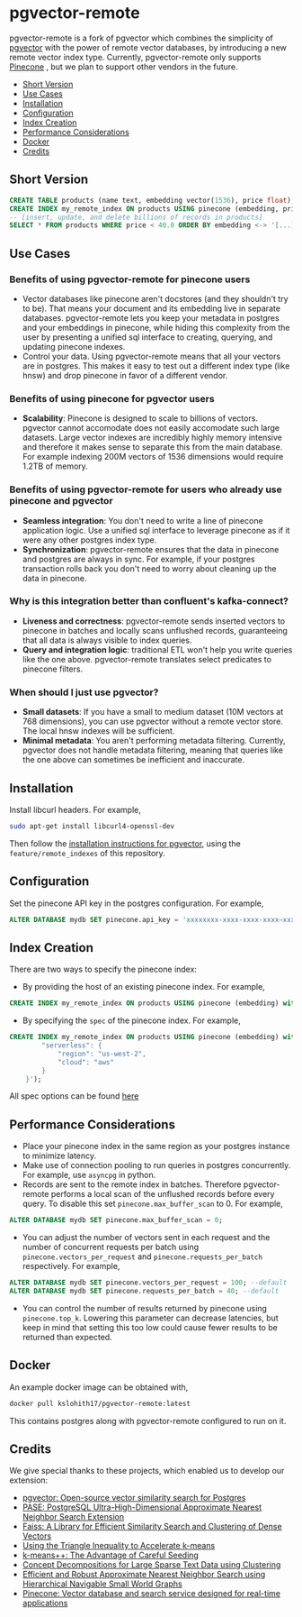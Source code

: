 # pgvector-remote

pgvector-remote is a fork of pgvector which combines the simplicity of [pgvector](https://github.com/pgvector/pgvector)
with the power of remote vector databases, by introducing a new remote vector index type. Currently, pgvector-remote only supports [Pinecone]("https://www.pinecone.io/")
, but we plan to support other vendors in the future.
- [Short Version](#short-version)
- [Use Cases](#use-cases)
- [Installation](#installation)
- [Configuration](#configuration)
- [Index Creation](#index-creation)
- [Performance Considerations](#performance-considerations)
- [Docker](#docker)
- [Credits](#credits)

## Short Version

```sql
CREATE TABLE products (name text, embedding vector(1536), price float);
CREATE INDEX my_remote_index ON products USING pinecone (embedding, price) with (host = 'my-pinecone-index.pinecone.io');
-- [insert, update, and delete billions of records in products]
SELECT * FROM products WHERE price < 40.0 ORDER BY embedding <-> '[...]' LIMIT 10; -- pinecone performs this query, including the price predicate

```

## Use Cases
### Benefits of using pgvector-remote for pinecone users

- Vector databases like pinecone aren't docstores (and they shouldn't try to be). That means your document and its embedding live in separate databases. pgvector-remote lets you keep your metadata in postgres and your embeddings in pinecone, while hiding this complexity from the user by presenting a unified sql interface to creating, querying, and updating pinecone indexes.
- Control your data. Using pgvector-remote means that all your vectors are in postgres. This makes it easy to test out a different index type (like hnsw) and drop pinecone in favor of a different vendor.

### Benefits of using pinecone for pgvector users
- **Scalability**: Pinecone is designed to scale to billions of vectors. pgvector cannot accomodate does not easily accomodate such large datasets. Large vector indexes are incredibly highly memory intensive and therefore it makes sense to separate this from the main database. For example indexing 200M vectors of 1536 dimensions would require 1.2TB of memory.

### Benefits of using pgvector-remote for users who already use pinecone and pgvector
- **Seamless integration**: You don't need to write a line of pinecone application logic. Use a unified sql interface to leverage pinecone as if it were any other postgres index type.
- **Synchronization**: pgvector-remote ensures that the data in pinecone and postgres are always in sync. For example, if your postgres transaction rolls back you don't need to worry about cleaning up the data in pinecone.

### Why is this integration better than confluent's kafka-connect?
- **Liveness and correctness**: pgvector-remote sends inserted vectors to pinecone in batches and locally scans unflushed records, guaranteeing that all data is always visible to index queries.
- **Query and integration logic**: traditional ETL won't help you write queries like the one above. pgvector-remote translates select predicates to pinecone filters.

### When should I just use pgvector?
- **Small datasets**: If you have a small to medium dataset (10M vectors at 768 dimensions), you can use pgvector without a remote vector store. The local hnsw indexes will be sufficient.
- **Minimal metadata**: You aren't performing metadata filtering. Currently, pgvector does not handle metadata filtering, meaning that queries like the one above can sometimes be inefficient and inaccurate.

## Installation

Install libcurl headers. For example,
```sh
sudo apt-get install libcurl4-openssl-dev
```

Then follow the [installation instructions for pgvector](https://github.com/pgvector/pgvector?tab=readme-ov-file#installation-notes---linux-and-mac), using the `feature/remote_indexes` of this repository.

## Configuration

Set the pinecone API key in the postgres configuration. For example,
```sql
ALTER DATABASE mydb SET pinecone.api_key = 'xxxxxxxx-xxxx-xxxx-xxxx–xxxxxxxxxxxx';
```

## Index Creation

There are two ways to specify the pinecone index:
- By providing the host of an existing pinecone index. For example,
```sql
CREATE INDEX my_remote_index ON products USING pinecone (embedding) with (host = 'example-23kshha.svc.us-east-1-aws.pinecone.io');
```
- By specifying the `spec` of the pinecone index. For example,
```sql
CREATE INDEX my_remote_index ON products USING pinecone (embedding) with (spec = '"spec": {
        "serverless": {
            "region": "us-west-2",
            "cloud": "aws"
        }
    }');
```
All spec options can be found [here](https://docs.pinecone.io/reference/api/control-plane/create_index)

## Performance Considerations

- Place your pinecone index in the same region as your postgres instance to minimize latency.
- Make use of connection pooling to run queries in postgres concurrently. For example, use `asyncpg` in python.
- Records are sent to the remote index in batches. Therefore pgvector-remote performs a local scan of the unflushed records before every query. To disable this set `pinecone.max_buffer_scan` to 0. For example,
```sql
ALTER DATABASE mydb SET pinecone.max_buffer_scan = 0;
```
- You can adjust the number of vectors sent in each request and the number of concurrent requests per batch using `pinecone.vectors_per_request` and `pinecone.requests_per_batch` respectively. For example,
```sql
ALTER DATABASE mydb SET pinecone.vectors_per_request = 100; --default
ALTER DATABASE mydb SET pinecone.requests_per_batch = 40; --default
```
- You can control the number of results returned by pinecone using `pinecone.top_k`. Lowering this parameter can decrease latencies, but keep in mind that setting this too low could cause fewer results to be returned than expected.

## Docker

An example docker image can be obtained with,

```sh
docker pull kslohith17/pgvector-remote:latest
```

This contains postgres along with pgvector-remote configured to run on it.

## Credits

We give special thanks to these projects, which enabled us to develop our extension:

- [pgvector: Open-source vector similarity search for Postgres](https://github.com/pgvector/pgvector)
- [PASE: PostgreSQL Ultra-High-Dimensional Approximate Nearest Neighbor Search Extension](https://dl.acm.org/doi/pdf/10.1145/3318464.3386131)
- [Faiss: A Library for Efficient Similarity Search and Clustering of Dense Vectors](https://github.com/facebookresearch/faiss)
- [Using the Triangle Inequality to Accelerate k-means](https://cdn.aaai.org/ICML/2003/ICML03-022.pdf)
- [k-means++: The Advantage of Careful Seeding](https://theory.stanford.edu/~sergei/papers/kMeansPP-soda.pdf)
- [Concept Decompositions for Large Sparse Text Data using Clustering](https://www.cs.utexas.edu/users/inderjit/public_papers/concept_mlj.pdf)
- [Efficient and Robust Approximate Nearest Neighbor Search using Hierarchical Navigable Small World Graphs](https://arxiv.org/ftp/arxiv/papers/1603/1603.09320.pdf)
- [Pinecone: Vector database and search service designed for real-time applications](https://docs.pinecone.io/introduction)
